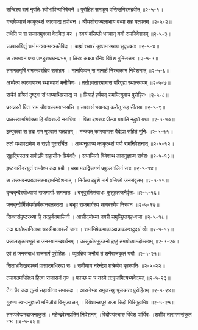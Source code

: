 सन्दिश्य रामं नृपतिः श्वोभाविन्यभिषेचने ।
पुरोहितं समाहूय वसिष्ठमिदमब्रवीत् ॥२-५-१॥

गच्छोपवासं काकुत्थ्सं कारयाद्य तपोधन ।
श्रीयशोराज्यलाभाय वध्वा सह यतव्रतम् ॥२-५-२॥

तथेति च स राजानमुक्त्वा वेदविदां वरः ।
स्वयं वसिष्ठो भगवान् ययौ रामनिवेशनम् ॥२-५-३॥

उपवासयितुं रामं मन्त्रवन्मन्त्रकोविदः ।
ब्राह्मं रथवरं युक्तमास्थाय सुदृधव्रतः ॥२-५-४॥

स रामभवनं प्रप्य पाण्डुराभ्रघनप्रभम् ।
तिस्रः कक्ष्या र्थेनैव विवेश मुनिसत्तमः ॥२-५-५॥

तमागतमृषिं रामस्त्वरन्निव ससंभ्रमः ।
मानयिष्यन् स मानार्हं निश्चक्राम निवेशनात् ॥२-५-६॥

अभ्येत्य त्वरमाणश्च रथाभ्याशं मनीषिणः ।
ततोऽवतारयामास परिगृह्य रथात्स्वयम् ॥२-५-७॥

सचैनं प्रश्रितं दृष्ट्वा सं भाष्याभिप्रसाद्य च ।
प्रियार्हं हर्षयन् राममित्युवाच पुरोहितः ॥२-५-८॥

प्रसन्नस्ते पिता राम यौवराज्यमवाप्स्यसि ।
उपवासं भवानद्य करोतु सह सीतया ॥२-५-९॥

प्रातस्त्वामभिषेक्ता हि यौवराज्ये नराधिपः ।
पिता दशरथः प्रीत्या ययातिं नहुषो यथा ॥२-५-१०॥

इत्युक्त्वा स तदा राम मुपवासं यतव्रतम् ।
मन्त्रवत् कारयामास वैदेह्या सहितं मुनिः ॥२-५-११॥

ततो यथावद्रामेण स राज्ञो गुरुरर्चितः ।
अभ्यनुज्ञाप्य काकुत्थ्सं ययौ रामनिवेशनात् ॥२-५-१२॥

सुहृद्भिस्तत्र रामोऽपि सहासीनः प्रियंवदैः ।
सभाजितो विवेशाथ ताननुज्ञाप्य सर्वशः ॥२-५-१३॥

हृष्टनारीनरयुतं रामवेश्म तदा बबौ ।
यथा मत्तद्विजगणं प्रपुल्लनलिनं सरः ॥२-५-१४॥

स राजभवनप्रख्यात्तस्माद्रामनिवेशनात् ।
निर्गत्य ददृशे मार्गं वसिष्ठो जनसंवृतम् ॥२-५-१५॥

बृन्दबृन्दैरयोध्यायां राजमार्गाः समन्ततः ।
बभूवुरभिसंबाधाः कुतूहलजनैर्वृताः ॥२-५-१६॥

जनबृन्दोर्मिसंघर्षहर्षस्वनवतस्तदा ।
बभूव राजमार्गस्य सागरस्येव निस्वनः ॥२-५-१७॥

सिक्तसंमृष्टरथ्या हि तदहर्वनमालिनी ।
आसीदयोध्या नगरी समुच्छ्रितगृहध्वजा ॥२-५-१८॥

तदा ह्ययोध्यानिलयः सस्त्रीबालाबलो जनः ।
रामाभिषेकमाकाञ्क्षन्नाकाण्क्षदुदयं रवेः ॥२-५-१९॥

प्रजालङ्कारभूतं च जनस्यानन्दवर्धनम् ।
उत्सुकोऽभूज्जनो द्रष्टुं तमयोध्यामहोत्सवम् ॥२-५-२०॥

एवं तं जनसंबाधं राजमार्गं पुरोहितः ।
व्यूहन्निव जनौघं तं शनैराजकुलं ययौ ॥२-५-२१॥

सिताभ्रशिखरप्रख्यं प्रासादमधिरुह्य सः ।
समीयाय नरेन्द्रेण शक्रेणेव बृहस्पतिः ॥२-५-२२॥

तमागतमभिप्रेक्ष्य हित्वा राजासनं नृपः ।
पप्रच्छ स च तस्मै तत्कृतमित्यभ्यवेदयत् ॥२-५-२३॥

तेन चैव तदा तुल्यं सहासीनाः सभासदः ।
आसनेभ्यः समुत्तस्थुः पूजयन्तः पुरोहितम् ॥२-५-२४॥

गुरुणा त्वभ्यनुज्ञातो मनिजौघं विसृज्य तम् ।
विवेशान्तःपुरं राजा सिंहो गिरिगुहामिव ॥२-५-२५॥

तमग्र्यवेष्प्रमदाजनाकुलं ।
महेन्द्रवेश्मप्रतिमं निवेशनम् ।विदीपयंश्चारु विवेश पार्थिवः ।शशीव तारागणसंकुलं नभः ॥२-५-२६॥

